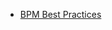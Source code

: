 * [BPM Best Practices](https://www.ibm.com/developerworks/community/wikis/home?lang=en#!/wiki/W7b59e5e25210_4b56_9b7e_69dab379734a/page/Good%20practices%20for%20IBM%20BPM%20Express,%20Standard,%20and%20Advanced)

